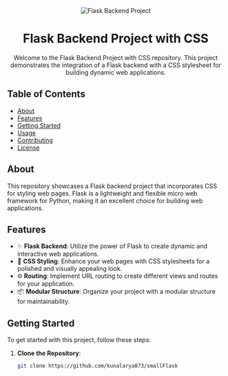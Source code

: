 <!-- Add your project banner here -->
<p align="center">
  <img src="https://realpython.com/cdn-cgi/image/width=1920,format=auto/https://files.realpython.com/media/Flask-by-Example-Setting-up-Postgres-SQLAlchemy-and-Alembic_Watermarked.0cbf10a02bca.jpg" alt="Flask Backend Project">
</p>

<!-- Project Title -->
<h1 align="center">Flask Backend Project with CSS</h1>

<!-- Project Description -->
<p align="center">
  Welcome to the Flask Backend Project with CSS repository. This project demonstrates the integration of a Flask backend with a CSS stylesheet for building dynamic web applications.
</p>

<!-- Table of Contents -->
<h2>Table of Contents</h2>

- [About](#about)
- [Features](#features)
- [Getting Started](#getting-started)
- [Usage](#usage)
- [Contributing](#contributing)
- [License](#license)

<!-- About Section -->
## About

This repository showcases a Flask backend project that incorporates CSS for styling web pages. Flask is a lightweight and flexible micro web framework for Python, making it an excellent choice for building web applications.

<!-- Features Section -->
## Features

- ✨ **Flask Backend**: Utilize the power of Flask to create dynamic and interactive web applications.
- 🎨 **CSS Styling**: Enhance your web pages with CSS stylesheets for a polished and visually appealing look.
- 🌐 **Routing**: Implement URL routing to create different views and routes for your application.
- 📦 **Modular Structure**: Organize your project with a modular structure for maintainability.

<!-- Getting Started Section -->
## Getting Started

To get started with this project, follow these steps:

1. **Clone the Repository**:
   ```bash
   git clone https://github.com/kunalarya873/smallFlask
